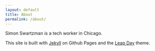 ```yaml
---
layout: default
title: About
permalink: /about/
---
```


Simon Swartzman is a tech worker in Chicago.

This site is built with [Jekyll](http://jekyllrb.com/) on Github Pages and the [Leap Day](https://github.com/pages-themes/leap-day) theme.
